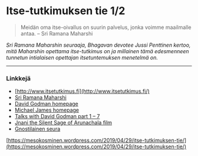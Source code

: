 # Itse-tutkimuksen tie 1/2

> Meidän oma itse-oivallus on suurin palvelus, jonka voimme maailmalle antaa. – Sri Ramana Maharshi

_Sri Ramana Maharshin seuraaja, Bhagavan devotee Jussi Penttinen kertoo, mitä Maharshin opettama itse-tutkimus on ja millainen tämä edesmenneen tunnetun intialaisen opettajan itsetuntemuksen menetelmä on._

---

### Linkkejä

* [http://www.itsetutkimus.fi](http://www.itsetutkimus.fi/)
* [Sri Ramana Maharshi](https://fi.wikipedia.org/wiki/Ramana_Maharshi)
* [David Godman homepage](http://davidgodman.org)
* [Michael James homepage](http://www.happinessofbeing.com)
* [Talks with David Godman part 1 – 7](https://www.youtube.com/playlist?list=PL8hGc9OaVmFUFLU0ssTe0g6UvxoOphFi9)
* [Jnani the Silent Sage of Arunachala film](https://www.youtube.com/watch?v=hVYv9ktilQw)
* [Gnostilainen seura](https://www.gnosis.fi/)

[https://mesokosminen.wordpress.com/2019/04/29/itse-tutkimuksen-tie/](https://mesokosminen.wordpress.com/2019/04/29/itse-tutkimuksen-tie/)

